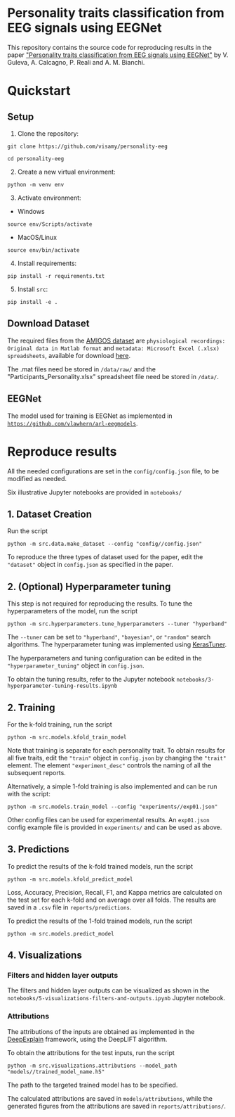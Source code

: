 # Personality traits classification from EEG signals using EEGNet
This repository contains the source code for reproducing results in the paper ["Personality traits classification from EEG signals using EEGNet"](https://ieeexplore.ieee.org/document/9843118) by V. Guleva, A. Calcagno, P. Reali and A. M. Bianchi.

# Quickstart
## Setup
1. Clone the repository:
```
git clone https://github.com/visamy/personality-eeg
```
```
cd personality-eeg
```
2. Create a new virtual environment:
```
python -m venv env
```
3. Activate environment:
  * Windows
```
source env/Scripts/activate
```
  * MacOS/Linux
```
source env/bin/activate
```
4. Install requirements:
```
pip install -r requirements.txt
```
5. Install `src`:
```
pip install -e .
```

## Download Dataset
The required files from the [AMIGOS dataset](http://www.eecs.qmul.ac.uk/mmv/datasets/amigos/index.html) are `physiological recordings: Original data in Matlab format` and `metadata: Microsoft Excel (.xlsx) spreadsheets`, available for download [here](http://www.eecs.qmul.ac.uk/mmv/datasets/amigos/download.html).

The .mat files need be stored in `/data/raw/` and the "Participants_Personality.xlsx" spreadsheet file need be stored in `/data/`.

## EEGNet
The model used for training is EEGNet as implemented in [`https://github.com/vlawhern/arl-eegmodels`](https://github.com/vlawhern/arl-eegmodels).

# Reproduce results
All the needed configurations are set in the `config/config.json` file, to be modified as needed.

Six illustrative Jupyter notebooks are provided in `notebooks/`

## 1. Dataset Creation
Run the script
```
python -m src.data.make_dataset --config "config//config.json"
```

To reproduce the three types of dataset used for the paper, edit the `"dataset"` object in `config.json` as specified in the paper.

## 2. (Optional) Hyperparameter tuning
This step is not required for reproducing the results. To tune the hyperparameters of the model, run the script
```
python -m src.hyperparameters.tune_hyperparameters --tuner "hyperband"
```
The `--tuner` can be set to `"hyperband"`, `"bayesian"`, or `"random"` search algorithms. The hyperparameter tuning was implemented using [KerasTuner](https://github.com/keras-team/keras-tuner).

The hyperparameters and tuning configuration can be edited in the `"hyperparameter_tuning"` object in `config.json`.

To obtain the tuning results, refer to the Jupyter notebook `notebooks/3-hyperparameter-tuning-results.ipynb`

## 2. Training
For the k-fold training, run the script
```
python -m src.models.kfold_train_model 
```

Note that training is separate for each personality trait. To obtain results for all five traits, edit the `"train"` object in `config.json` by changing the `"trait"` element. The element `"experiment_desc"` controls the naming of all the subsequent reports.

Alternatively, a simple 1-fold training is also implemented and can be run with the script:
```
python -m src.models.train_model --config "experiments//exp01.json"
```
Other config files can be used for experimental results. An `exp01.json` config example file is provided in `experiments/` and can be used as above.

## 3. Predictions
To predict the results of the k-fold trained models, run the script
```
python -m src.models.kfold_predict_model
```
Loss, Accuracy, Precision, Recall, F1, and Kappa metrics are calculated on the test set for each k-fold and on average over all folds. The results are saved in a `.csv` file in `reports/predictions`.

To predict the results of the 1-fold trained models, run the script
```
python -m src.models.predict_model
```

## 4. Visualizations

### Filters and hidden layer outputs
The filters and hidden layer outputs can be visualized as shown in the `notebooks/5-visualizations-filters-and-outputs.ipynb` Jupyter notebook. 

### Attributions
The attributions of the inputs are obtained as implemented in the [DeepExplain](https://github.com/marcoancona/DeepExplain) framework, using the DeepLIFT algorithm.

To obtain the attributions for the test inputs, run the script
```
python -m src.visualizations.attributions --model_path "models//trained_model_name.h5"
```
The path to the targeted trained model has to be specified.

The calculated attributions are saved in `models/attributions`, while the generated figures from the attributions are saved in `reports/attributions/`.
